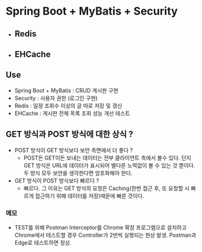 # Spring Boot + MyBatis + Security
* ## Redis
* ## EHCache

## Use
* Spring Boot + MyBatis : CRUD 게시판 구현
* Security : 사용자 권한 (로그인 구현)
* Redis : 일정 조회수 이상의 글 따로 저장 및 갱신
* EHCache : 게시판 전체 목록 조회 성능 개선 테스트

## GET 방식과 POST 방식에 대한 상식 ?
* POST 방식이 GET 방식보다 보안 측면에서 더 좋다 ?
    * POST든 GET이든 보내는 데이터는 전부 클라이언트 측에서 볼수 있다. 단지 GET 방식은 URL에 데이터가 표시되어 별다른
    노력없이 볼 수 있는 것 뿐이다. 두 방식 모두 보안을 생각한다면 암호화해야 한다.
* GET 방식이 POST 방식보다 빠르다 ?
    * 빠르다. 그 이유는 GET 방식의 요청은 Caching(한번 접근 후, 또 요청할 시 빠르게 접근하기 위해 데이터를 저장)때문에 
    빠른 것이다.

### 메모
* TEST를 위해 Postman Interceptor를 Chrome 확장 프로그램으로 설치하고 Chrome에서 테스트할 경우 Controller가 2번씩
실행되는 현상 발생. Postman과 Edge로 테스트하면 정상.